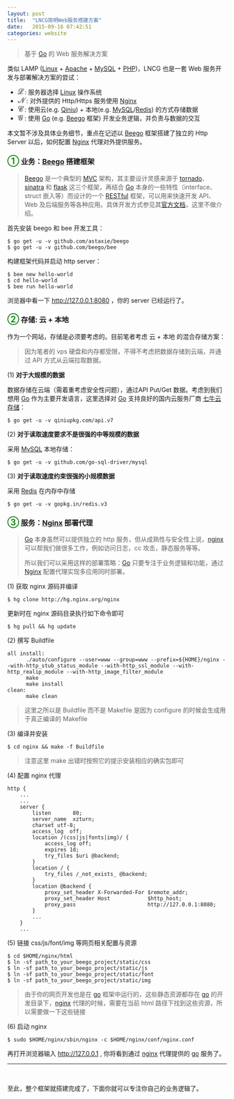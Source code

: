 ```yaml
---
layout: post
title:  "LNCG简明Web服务搭建方案"
date:   2015-09-16 07:42:51
categories: website
---
```


> 基于 [Go][go] 的 Web 服务解决方案

类似 LAMP ([Linux][linux] + [Apache][apache] + [MySQL][mysql] + [PHP][php])，LNCG 也是一套 Web 服务开发与部署解决方案的尝试：

- <span style="font-size: 120%; color: grey; font-weight: 1000;">&#120027;</span> : 服务器选择 [Linux][linux] 操作系统
- <span style="font-size: 120%; color: grey; font-weight: 1000;">&#120029;</span> : 对外提供的 Http/Https 服务使用 [Nginx][nginx]
- <span style="font-size: 120%; color: grey; font-weight: 1000;">&#120018;</span> : 使用云(e.g. [Qiniu](https://qiniu.com)) + 本地(e.g. [MySQL][mysql]/[Redis](http://redis.io)) 的方式存储数据
- <span style="font-size: 120%; color: grey; font-weight: 1000;">&#120022;</span> : 使用 [Go][go] (e.g. [Beego][beego] 框架) 开发业务逻辑，并负责与数据的交互

本文暂不涉及具体业务细节，重点在记述以 [Beego][beego] 框架搭建了独立的 Http Server 以后，如何配置 [Nginx][nginx] 代理对外提供服务。

### <span style="font-size: 120%; color: green; font-weight: 600;">&#9312;</span> 业务：[Beego][beego] 搭建框架

> [Beego][beego] 是一个典型的 [MVC](https://en.wikipedia.org/wiki/Model%E2%80%93view%E2%80%93controller) 架构，其主要设计灵感来源于 [tornado](http://www.tornadoweb.org)、[sinatra](http://www.sinatrarb.com) 和 [flask](http://flask.pocoo.org) 这三个框架，再结合 [Go][go] 本身的一些特性（interface、struct 嵌入等）而设计的一个 [RESTful](https://en.wikipedia.org/wiki/Representational_state_transfer) 框架，可以用来快速开发 API、Web 及后端服务等各种应用。具体开发方式参见其[官方文档](http://beego.me/docs)，这里不做介绍。

首先安装 beego 和 bee 开发工具：

    $ go get -u -v github.com/astaxie/beego
    $ go get -u -v github.com/beego/bee

构建框架代码并启动 http server：

    $ bee new hello-world
    $ cd hello-world
    $ bee run hello-world

浏览器中看一下 <http://127.0.0.1:8080> ，你的 server 已经运行了。

### <span style="font-size: 120%; color: green; font-weight: 600;">&#9313;</span> 存储: 云 + 本地

作为一个网站，存储是必须要考虑的。目前笔者考虑 云 + 本地 的混合存储方案：

> 因为笔者的 vps 硬盘和内存都受限，不得不考虑把数据存储到云端，并通过 API 方式从云端拉取数据。

(1) **对于大规模的数据**

数据存储在云端（需着重考虑安全性问题），通过API Put/Get 数据。考虑到我们想用 [Go][go] 作为主要开发语言，这里选择对 [Go][go] 支持良好的国内云服务厂商 [七牛云存储](http://qiniu.com)：

    $ go get -u -v qiniupkg.com/api.v7

(2) **对于读取速度要求不是很强的中等规模的数据**

采用 [MySQL][mysql] 本地存储：

    $ go get -u -v github.com/go-sql-driver/mysql

(3) **对于读取速度约束很强的小规模数据**

采用 [Redis](http://redis.io) 在内存中存储

    $ go get -u -v gopkg.in/redis.v3


### <span style="font-size: 120%; color: green; font-weight: 600;">&#9314;</span> 服务：[Nginx][nginx] 部署代理

> [Go][go] 本身虽然可以提供独立的 http 服务，但从成熟性与安全性上说，[nginx][nginx] 可以帮我们做很多工作，例如访问日志，cc 攻击，静态服务等等。
>
> 所以我们可以采用这样的部署策略：[Go][go] 只要专注于业务逻辑和功能，通过 [Nginx][nginx] 配置代理实现多应用同时部署。

(1) 获取 nginx 源码并编译

    $ hg clone http://hg.nginx.org/nginx

更新时在 nginx 源码目录执行如下命令即可

    $ hg pull && hg update

(2) 撰写 Buildfile

    all install:
          ./auto/configure --user=www --group=www --prefix=${HOME}/nginx --with-http_stub_status_module --with-http_ssl_module --with-http_realip_module --with-http_image_filter_module
          make
          make install
    clean:
          make clean

> 这里之所以是 Buildfile 而不是 Makefile 是因为 configure 的时候会生成用于真正编译的 Makefile

(3) 编译并安装

    $ cd nginx && make -f Buildfile

> 注意这里 make 出错时按照它的提示安装相应的确实包即可

(4) 配置 nginx 代理

    http {
        ...
        ...
        server {
            listen       80;
            server_name  xzturn;
            charset utf-8;
            access_log  off;
            location /(css|js|fonts|img)/ {
                access_log off;
                expires 1d;
                try_files $uri @backend;
            }
            location / {
                try_files /_not_exists_ @backend;
            }
            location @backend {
                proxy_set_header X-Forwarded-For $remote_addr;
                proxy_set_header Host            $http_host;
                proxy_pass                       http://127.0.0.1:8080;
            }
            ...
        }
        ...

(5) 链接 css/js/font/img 等网页相关配置与资源

    $ cd $HOME/nginx/html
    $ ln -sf path_to_your_beego_project/static/css
    $ ln -sf path_to_your_beego_project/static/js
    $ ln -sf path_to_your_beego_project/static/font
    $ ln -sf path_to_your_beego_project/static/img

> 由于你的网页开发也是在 [go][go] 框架中运行的，这些静态资源都存在 [go][go] 的开发目录下，[nginx][nginx] 代理的时候，需要在当前 html 路径下找到这些资源，所以需要做一下这些链接

(6) 启动 nginx

    $ sudo $HOME/nginx/sbin/nginx -c $HOME/nginx/conf/nginx.conf

再打开浏览器输入 <http://127.0.0.1> , 你将看到通过 [nginx][nginx] 代理提供的 [go][go] 服务了。

***
<br>

至此，整个框架就搭建完成了，下面你就可以专注你自己的业务逻辑了。

[linux]:          http://www.linux.org
[apache]:         http://www.apache.org
[nginx]:          http://nginx.org
[mysql]:          https://www.mysql.com
[php]:            https://secure.php.net
[go]:             https://golang.org
[beego]:          http://beego.me
